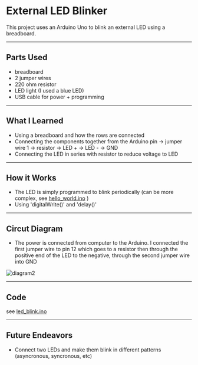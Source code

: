 # External LED Blinker

This project uses an Arduino Uno to blink an external LED using a breadboard.

---

## Parts Used
- breadboard
- 2 jumper wires
- 220 ohm resistor
- LED light (I used a blue LED)
- USB cable for power + programming

---

## What I Learned
- Using a breadboard and how the rows are connected
- Connecting the components together from the Arduino pin -> jumper wire 1 -> resistor -> LED + -> LED - -> GND
- Connecting the LED in series with resistor to reduce voltage to LED

---

## How it Works
- The LED is simply programmed to blink periodically (can be more complex, see [hello_world.ino](hello_world.ino) )
- Using 'digitalWrite()' and 'delay()'

---

## Circut Diagram
- The power is connected from computer to the Arduino. I connected the first jumper wire to pin 12 which goes to a resistor
  then through the positive end of the LED to the negative, through the second jumper wire into GND

![diagram2](https://github.com/user-attachments/assets/5a3fed4f-4282-41ac-aba5-9d9a955108cb)

---
## Code
see [led_blink.ino](led_blink.ino)

---

## Future Endeavors
- Connect two LEDs and make them blink in different patterns (asyncronous, syncronous, etc)

